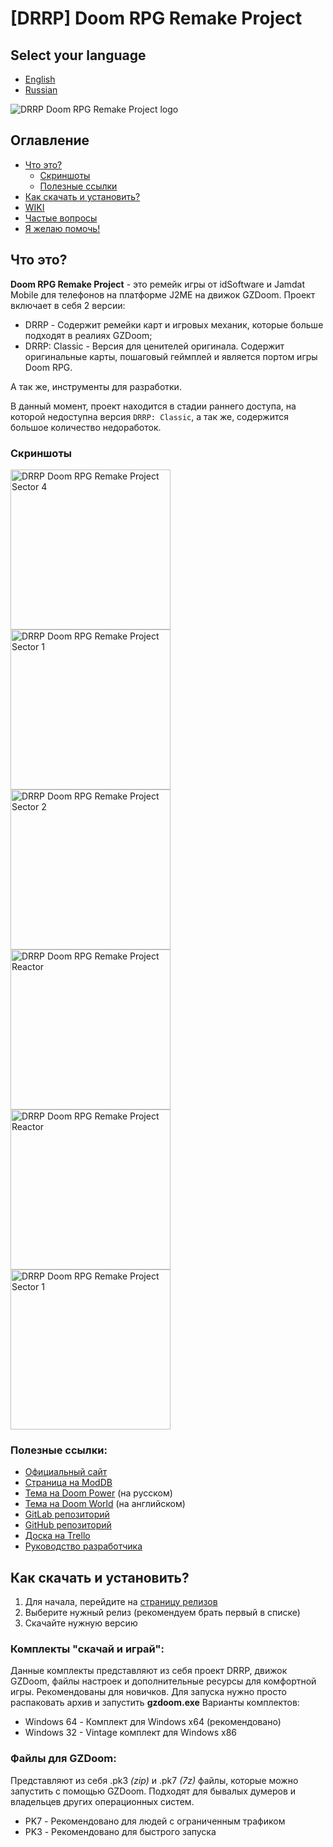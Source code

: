 # [DRRP] Doom RPG Remake Project

## Select your language
- [English](README.md)
- [Russian](#contents)

![DRRP Doom RPG Remake Project logo](https://i.postimg.cc/RhfMwJyH/doom-rpg-remake-project.png)

<a name="contents"></a>

## Оглавление
- [Что это?](#about)
  - [Скриншоты](#screenshots)
  - [Полезные ссылки](#links)
- [Как скачать и установить?](#install)
- [WIKI](https://gitlab.com/prophessor/DRRP/wikis)
- [Частые вопросы](#)
- [Я желаю помочь!](https://github.com/DRRP-Team/DRRP/wiki/rus-interactive-iwannahelp)

<a name="about"></a>

## Что это?

**Doom RPG Remake Project** - это ремейк игры от idSoftware и Jamdat Mobile для телефонов на платформе J2ME на движок GZDoom.
Проект включает в себя 2 версии:
- DRRP - Содержит ремейки карт и игровых механик, которые больше подходят в реалиях GZDoom;
- DRRP: Classic - Версия для ценителей оригинала. Содержит оригинальные карты, пошаговый геймплей и является портом игры Doom RPG.

А так же, инструменты для разработки.

В данный момент, проект находится в стадии раннего доступа, на которой недоступна версия `DRRP: Classic`, а так же, содержится большое количество недоработок.

<a name="screenshots"></a>

### Скриншоты

[<img alt="DRRP Doom RPG Remake Project Sector 4" src="http://drrpofficial.tk/img/screenshots/thumbnails/1.jpg" width=256/>](http://drrpofficial.tk/img/screenshots/thumbnails/1.jpg)
[<img alt="DRRP Doom RPG Remake Project Sector 1" src="http://drrpofficial.tk/img/screenshots/thumbnails/2.jpg" width=256/>](http://drrpofficial.tk/img/screenshots/thumbnails/2.jpg)
[<img alt="DRRP Doom RPG Remake Project Sector 2" src="http://drrpofficial.tk/img/screenshots/thumbnails/3.jpg" width=256/>](http://drrpofficial.tk/img/screenshots/thumbnails/3.jpg)
[<img alt="DRRP Doom RPG Remake Project Reactor" src="http://drrpofficial.tk/img/screenshots/thumbnails/4.jpg" width=256/>](http://drrpofficial.tk/img/screenshots/thumbnails/4.jpg)
[<img alt="DRRP Doom RPG Remake Project Reactor" src="http://drrpofficial.tk/img/screenshots/thumbnails/5.jpg" width=256/>](http://drrpofficial.tk/img/screenshots/thumbnails/5.jpg)
[<img alt="DRRP Doom RPG Remake Project Sector 1" src="http://drrpofficial.tk/img/screenshots/thumbnails/6.jpg" width=256/>](http://drrpofficial.tk/img/screenshots/thumbnails/6.jpg)

<a name="links"></a>

### Полезные ссылки:
- [Официальный сайт](http://drrpofficial.tk)
- [Страница на ModDB](https://www.moddb.com/mods/drrp-doom-rpg-remake-project)
- [Тема на Doom Power](http://i.iddqd.ru/viewtopic.php?p=98116) (на русском)
- [Тема на Doom World](https://www.doomworld.com/forum/topic/102919-drrp-doom-rpg-remake-project/) (на английском)
- [GitLab репозиторий](https://gitlab.com/PROPHESSOR/DRRP)
- [GitHub репозиторий](https://github.com/DRRP-Team/DRRP)
- [Доска на Trello](https://trello.com/b/OGA3JkEH/drrp-doom-rpg-remake-project)
- [Руководство разработчика](https://gitlab.com/prophessor/DRRP/blob/master/CONTRIBUTING.md)

<a name="install"></a>

## Как скачать и установить?

1. Для начала, перейдите на <a href="https://github.com/DRRP-Team/DRRP/releases" target="_blank">страницу релизов</a>
2. Выберите нужный релиз (рекомендуем брать первый в списке)
3. Скачайте нужную версию

<a name="buildfiles"></a>

### Комплекты "скачай и играй":

Данные комплекты представляют из себя проект DRRP, движок GZDoom, файлы настроек и дополнительные ресурсы для комфортной игры.
Рекомендованы для новичков.
Для запуска нужно просто распаковать архив и запустить **gzdoom.exe**
Варианты комплектов:
- Windows 64 - Комплект для Windows x64 (рекомендовано)
- Windows 32 - Vintage комплект для Windows x86

<a name="pkfiles"></a>

### Файлы для GZDoom:

Представляют из себя .pk3 *(zip)* и .pk7 *(7z)* файлы, которые можно запустить с помощью GZDoom.
Подходят для бывалых думеров и владельцев других операционных систем.
- PK7 - Рекомендовано для людей с ограниченным трафиком
- PK3 - Рекомендовано для быстрого запуска
